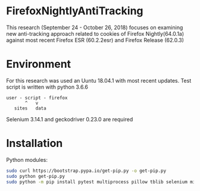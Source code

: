 # FirefoxNightlyAntiTracking
This research (September 24 - October 26, 2018) focuses on examining new anti-tracking approach related to cookies of Firefox Nightly(64.0.1a) against most recent Firefox ESR (60.2.2esr) and Firefox Release (62.0.3)

# Environment
For this research was used an Uuntu 18.04.1 with most recent updates. Test script is written with python 3.6.6

```
user - script - firefox
       ^   v                   
   sites   data                
```

Selenium 3.14.1 and geckodriver 0.23.0 are required


# Installation




Python modules:
```bash
sudo curl https://bootstrap.pypa.io/get-pip.py -o get-pip.py
sudo python get-pip.py 
sudo python -m pip install pytest multiprocess pillow tblib selenium mini-amf bs4 publicsuffix pyvirtualdisplay tabulate plyvel boto3 pandas pyarrow s3fs psutil
```

